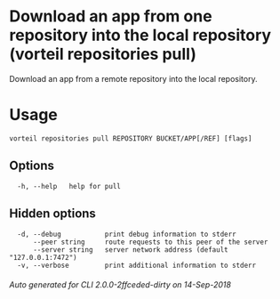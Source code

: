 # Download an app from one repository into the local repository (vorteil repositories pull)

Download an app from a remote repository into the local repository.

# Usage

```
vorteil repositories pull REPOSITORY BUCKET/APP[/REF] [flags]
```

## Options

```
  -h, --help   help for pull
```

## Hidden options

```
  -d, --debug           print debug information to stderr
      --peer string     route requests to this peer of the server
      --server string   server network address (default "127.0.0.1:7472")
  -v, --verbose         print additional information to stderr
```


###### Auto generated for CLI 2.0.0-2ffceded-dirty on 14-Sep-2018
